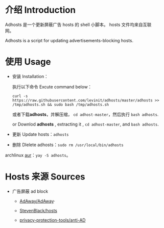 # 介绍 Introduction

Adhosts 是一个更新屏蔽广告 hosts 的 shell 小脚本。
hosts 文件均来自互联网。

Adhosts is a script for updating advertisements-blocking hosts.

# 使用 Usage

- 安装 Installation：

  执行以下命令 Excute command below：

  ```shell
  curl -s https://raw.githubusercontent.com/levinit/adhosts/master/adhosts >> /tmp/adhosts.sh && sudo bash /tmp/adhosts.sh
  ```

  或者下载**adhosts**，并解压缩， `cd adhost-master`，然后执行 `bash adhosts`.

  or Downlod **adhosts** , extracting it , `cd adhost-master`, and `bash adhosts`.

- 更新 Update hosts：`adhosts`

- 删除 Dlelete adhosts：`sudo rm /usr/local/bin/adhosts`

archlinux [aur](https://aur.archlinux.org/packages/adhosts/)：`yay -S adhosts`。

# Hosts 来源 Sources

- 广告屏蔽 ad block

  - [AdAway/AdAway](https://github.com/AdAway/AdAway)·

  - [StevenBlack/hosts ](https://github.com/StevenBlack/hosts)

  - [privacy-protection-tools/anti-AD](https://github.com/privacy-protection-tools/anti-AD)
